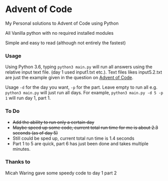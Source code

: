 # Advent of Code
My Personal solutions to Advent of Code using Python

All Vanilla python with no required installed modules

Simple and easy to read (although not entirely the fastest)

### Usage

Using Python 3.6, typing `python3 main.py` will run all answers using the relative input text file. (day 1 used input1.txt etc.). Text files likes input5.2.txt are just the example given in the question on [Advent of Code](https://adventofcode.com/).

Usage `-d` for the day you want, `-p` for the part. Leave empty to run all e.g. `python3 main.py` will just run all days. 
For example, `python3 main.py -d 5 -p 1` will run day 1, part 1.

### To Do
- ~~Add the ability to run only a certain day~~
- ~~Maybe speed up some code, current total run time for me is about 2.3 seconds (as of day 5)~~
- Still could be sped up, current total run time is 1.4 seconds
- Part 1 to 5 are quick, part 6 has just been done and takes multiple minutes.

### Thanks to
Micah Waring gave some speedy code to day 1 part 2
